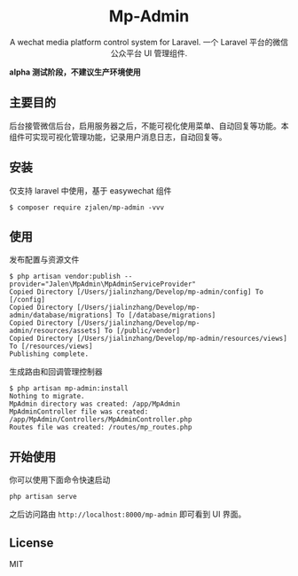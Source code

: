 <h1 align="center"> Mp-Admin </h1>

<p align="center"> A wechat media platform control system for Laravel. 一个 Laravel 平台的微信公众平台 UI 管理组件.</p>

**alpha 测试阶段，不建议生产环境使用**

## 主要目的

后台接管微信后台，启用服务器之后，不能可视化使用菜单、自动回复等功能。本组件可实现可视化管理功能，记录用户消息日志，自动回复等。

## 安装

仅支持 laravel 中使用，基于 easywechat 组件

```shell
$ composer require zjalen/mp-admin -vvv
```

## 使用

发布配置与资源文件

```shell script
$ php artisan vendor:publish --provider="Jalen\MpAdmin\MpAdminServiceProvider"
Copied Directory [/Users/jialinzhang/Develop/mp-admin/config] To [/config]
Copied Directory [/Users/jialinzhang/Develop/mp-admin/database/migrations] To [/database/migrations]
Copied Directory [/Users/jialinzhang/Develop/mp-admin/resources/assets] To [/public/vendor]
Copied Directory [/Users/jialinzhang/Develop/mp-admin/resources/views] To [/resources/views]
Publishing complete.
```

生成路由和回调管理控制器

```shell script
$ php artisan mp-admin:install                                                
Nothing to migrate.
MpAdmin directory was created: /app/MpAdmin
MpAdminController file was created: /app/MpAdmin/Controllers/MpAdminController.php
Routes file was created: /routes/mp_routes.php
```

## 开始使用

你可以使用下面命令快速启动

```shell script
php artisan serve
```

之后访问路由 `http://localhost:8000/mp-admin` 即可看到 UI 界面。


## License

MIT